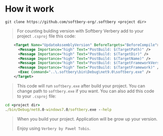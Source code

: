 # How it work

```git
git clone https://github.com/softbery-org/.softbery <project dir>
```

> For counting bulding version with Softbery Verbery add to your project `.csproj` file this code:
>
```xml
    <Target Name="UpdateAssemblyVersion" BeforeTargets="BeforeCompile">
      <Message Importance="high" Text="PostBuild: $(TargetPath)" />
      <Message Importance="high" Text="PostBuild: $(TargetDir)" />
      <Message Importance="high" Text="PostBuild: $(TargetName)" />
      <Message Importance="high" Text="PostBuild: $(TargetFrameworkVersion)" />
      <Message Importance="high" Text="PostBuild: $(TargetFramework)" />
      <Exec Command="..\.softbery\bin\Debug\net9.0\softbery.exe" />
    </Target>
```

> This code will run `softbery.exe` after build your project. You can change path to `softbery.exe` if you want.
> You can also add this code to your `.csproj` file:
```cmd
cd <project dir>
./bin/Debug/net8.0-windows7.0/softbery.exe --help
```
> When you build your project. Application will be grow up your version.
>
> Enjoy using `Verbery by Paweł Tobis`.
